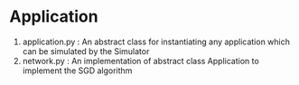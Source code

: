 # Application

1. application.py : An abstract class for instantiating any application which can be simulated by the Simulator
2. network.py : An implementation of abstract class Application to implement the SGD algorithm
